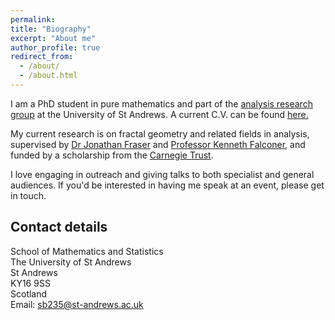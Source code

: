 ```yaml
---
permalink: 
title: "Biography"
excerpt: "About me"
author_profile: true
redirect_from:
  - /about/
  - /about.html
---
```



I am a PhD student in pure mathematics and part of the [analysis research group](http://www.mcs.st-andrews.ac.uk/pg/pure/Analysis/) at the University of St Andrews.
A current C.V. can be found [here.](http://stuartburrell.github.io/files/cv.pdf)

My current research is on fractal geometry and related fields in analysis, supervised by [Dr Jonathan Fraser](http://www.mcs.st-andrews.ac.uk/~jmf32/) and
[Professor Kenneth Falconer](http://www.mcs.st-and.ac.uk/~kenneth/), and funded by a scholarship from the [Carnegie Trust](https://www.carnegie-trust.org/).

I love engaging in outreach and giving talks to both specialist and general audiences. If you'd be interested in having me speak at an event, please get in touch.

## Contact details

School of Mathematics and Statistics  
The University of St Andrews  
St Andrews  
KY16 9SS  
Scotland  
Email: sb235@st-andrews.ac.uk
